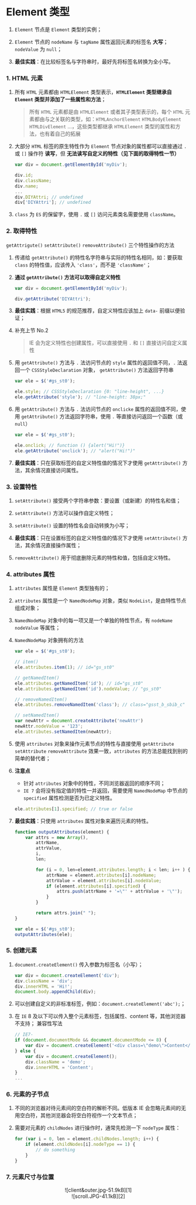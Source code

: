 # Element 类型
1. `Element` 节点是 `Element` 类型的实例；

2. `Element` 节点的 `nodeName` 与 `tagName` 属性返回元素的标签名 **大写**；`nodeValue` 为 `null`；

3. **最佳实践**：在比较标签名与字符串时，最好先将标签名转换为全小写。

### 1. HTML 元素
1. 所有 `HTML` 元素都由 `HTMLElement` 类型表示，**`HTMLElement` 类型继承自 `Element` 类型并添加了一些属性和方法**；
    > 所有 `HTML` 元素都是由 `HTMLElement` 或者其子类型表示的，每个 `HTML` 元素都由与之关联的类型，如：`HTMLAnchorElement` `HTMLBodyElement` `HTMLDivElement` ...，这些类型都继承 `HTMLElement` 类型的属性和方法，也有着自己的拓展

2. 大部分 `HTML` 标签的原生特性作为 `Element` 节点对象的属性都可以直接通过 `.` 或 `[]` 操作符 **读写**，但 **无法读写自定义的特性（见下面的取得特性一节）**
    ```javascript
    var div = document.getElementById('myDiv');

    div.id;
    div.className;
    div.name;
    ...
    div.DIYAttri; // undefined
    div['DIYAttri']; // undefined
    ```

3. `class` 为 `ES` 的保留字，使用 `.` 或 `[]` 访问元素类名需要使用 `className`。

### 2. 取得特性
`getAttrigute()` `setAttribute()` `removeAttribute()` 三个特性操作的方法

1. 传递给 `getAttribute()` 的特性名字符串与实际的特性名相同，如：要获取 `class` 的特性值，应该传入 `'class'`，而不是 `'className'`；

2. **通过 `getAttribute()` 方法可以取得自定义特性**
    ```javascript
    var div = document.getElementById('myDiv');

    div.getAttribute('DIYAttri');
    ```

3. **最佳实践**：根据 `HTML5` 的规范推荐，自定义特性应该加上 `data-` 前缀以便验证；

4. 补充上节 No.2
    >IE 会为定义特性也创建属性，可以直接使用 `.` 和 `[]` 直接访问自定义属性

5. 用 `getAttribute()` 方法与 `.` 法访问节点的 `style` 属性的返回值不同，`.` 法返回一个 `CSSStyleDeclaration` 对象， `getAttribute()` 方法返回字符串
    ```javascript
    var ele = $('#gs_st0');

    ele.style; // CSSStyleDeclaration {0: "line-height", ...}
    ele.getAttribute('style'); // "line-height: 38px;"
    ```

6. 用 `getAttribute()` 方法与 `.` 法访问节点的 `onclicke` 属性的返回值不同，使用 `getAttribute()` 方法返回字符串，使用 `.` 等直接访问返回一个函数（或 `null`）
    ```javascript
    var ele = $('#gs_st0');

    ele.onclick; // function () {alert("Hi!")}
    ele.getAttribute('onclick'); // "alert("Hi!")"
    ```

7. **最佳实践**：只在获取标签的自定义特性值的情况下才使用 `getAttribute()` 方法，其余情况直接访问属性。

### 3. 设置特性
1. `setAttribute()` 接受两个字符串参数：要设置（或新建）的特性名和值；

2. `setAttribute()` 方法可以操作自定义特性；

3. `setAttribute()` 设置的特性名会自动转换为小写；

4. **最佳实践**：只在设置标签的自定义特性值的情况下才使用 `setAttribute()` 方法，其余情况直接操作属性；

5. `removeAttribute()` 用于彻底删除元素的特性和值，包括自定义特性。

### 4. attributes 属性
1. `attributes` 属性是 `Element` 类型独有的；

2. `attributes` 属性是一个 `NamedNodeMap` 对象，类似 `NodeList`，是由特性节点组成对象；

3. `NamedNodeMap` 对象中的每一项又是一个单独的特性节点，有 `nodeName` `nodeValue` 等属性；

4. `NamedNodeMap` 对象拥有的方法
    ```javascript
    var ele = $('#gs_st0');

    // item()
    ele.attributes.item(1); // id="gs_st0"

    // getNamedItem()
    ele.attributes.getNamedItem('id'); // id="gs_st0"
    ele.attributes.getNamedItem('id').nodeValue; // "gs_st0"

    // removeNamedItem()
    ele.attributes.removeNamedItem('class'); // class="gsst_b_sbib_c"

    // setNamedItem()
    var newAttr = document.createAttribute('newAttr')
    newAttr.nodeValue = '123';
    ele.attributes.setNamedItem(newAttr);
    ```

5. 使用 `attributes` 对象来操作元素节点的特性与直接使用 `getAttribute` `setAttribute` `removeAttribute` 效果一致，`attributes` 的方法总能找到别的简单的替代者；

6. **注意点**
    * 针对 `attributes` 对象中的特性，不同浏览器返回的顺序不同；
    * `IE 7` 会将没有指定值的特性一并返回，需要使用 `NamedNodeMap` 中节点的 `specified` 属性检测是否为已定义特性。
    ```javascript
    ele.attributes[1].specified; // true or false
    ```

7. **最佳实践**：只使用 `attributes` 属性对象来遍历元素的特性。
    ```javascript
    function outputAttributes(element) {
        var attrs = new Array(),
            attrName,
            attrValue,
            i,
            len;

            for (i = 0, len=element.attributes.length; i < len; i++ ) {
                attrName = element.attributes[i].nodeName;
                attrValue = element.attributes[i].nodeValue;
                if (element.attributes[i].specified) {
                    attrs.push(attrName + '=\"' + attrValue + '\"');
                }
            }

            return attrs.join(" ");
    }

    var ele = $('#gs_st0');
    outputAttributes(ele);
    ```

### 5. 创建元素
1. `document.createElement()` 传入参数为标签名（小写）；
    ```javascript
    var div = document.createElement('div');
    div.className = 'div';
    div.innerHTML = 'Hi!';
    document.body.appendChild(div);
    ```

2. 可以创建自定义的非标准标签，例如：`document.createElement('abc');`；

3. 在 `IE` 8 及以下可以传入整个元素标签，包括属性、content 等，其他浏览器不支持；
    兼容性写法
    ```javascript
    // IE7-
    if (document.documentMode && document.documentMode <= 8) {
        var div = document.createElement('<div class=\"demo\">Content</div>');
    } else {
        var div = document.createElement();
        div.className = 'demo';
        div.innerHTML = 'Content';
    }
    ...
    ```

### 6. 元素的子节点
1. 不同的浏览器对待元素间的空白符的解析不同。低版本 IE 会忽略元素间的无用空白符，其他浏览器会将空白符视作一个文本节点；

2. 需要对元素的 `childNodes` 进行操作时，通常先检测一下 `nodeType` 属性：
    ```javascript
    for (var i = 0, len = element.childNodes.length; i++) {
        if (element.childNodes[i].nodeType == 1) {
            // do something
        }
    }
    ```

### 7. 元素尺寸与位置
<span style="display:block; text-align:center">
![client&outer.jpg-51.9kB][1]
</span>

<span style="display:block; text-align:center">
![scroll.JPG-41.1kB][2]
</span>

  [1]: http://static.zybuluo.com/yangfch3/0arkpkfnxsu06vk3akwxq5m0/client&outer.jpg
  [2]: http://static.zybuluo.com/yangfch3/gy5e83d28kvn6s4hg9jemvtb/scroll.JPG
